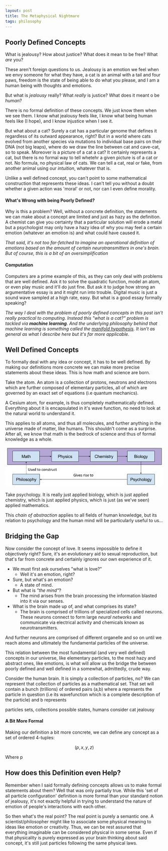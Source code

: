 ```yaml
---
layout: post
title: The Metaphysical Nightmare
tags: philosophy
---
```

## Poorly Defined Concepts
What is jealousy? How about justice? What does it mean to be free? What *are* you?

These aren't foreign questions to us. Jealousy is an emotion we feel when we envy someone for what they have, a cat is an animal with a tail and four paws, freedom is the state of being able to do what you please, and I am a human being with thoughts and emotions.

But what is *jealousy* really? What *really* is justice? What does it meant o be *human*?

There is no formal definition of these concepts. We just know them when we see them. I know what jealousy feels like, I know what being human feels like (I hope), and I know injustice when I see it.

But what about a cat? Surely a cat has a particular genome that defines it regardless of its outward appearance, right? But in a world where cats evolved from another species via mutations to individual base pairs on their DNA (not big leaps), where do we draw the line between cat and cave-cat, so to speak. Moreover is a picture of a cat a cat? It certainly represents a cat, but there is no formal way to tell whetehr a given picture is of a cat or not. No formula, no physical law of cats. We can tell a cat, real or fake, from another animal using our *intuition*, whatever that is.

Unlike a well defined concept, you can't point to some mathematical construction that represents these ideas. I can't tell you without a doubt whether a given action was 'moral' or not, nor can I even define morality.

#### What's Wrong with being Poorly Defined?
Why is this a problem? Well, without a concrete definition, the statements we can make about a concept are limited and just as hazy as the definition. A chemist can give you certainty that a particular solution will erode a metal but a psychologist may only have a hazy idea of why you may feel a certain emotion (whatever an emotion is) and what could have caused it.

*That said, it's not too far-fetched to imagine an operational definition of emotions based on the amount of certain neurotransmitters in one's brain. But of course, this is a bit of an oversimplification*

#### Computation
Computers are a prime example of this, as they can only deal with problems that are well defined. Ask it to solve the quadratic function, model an atom, or even play music and it'll do just fine. But ask it to judge how strong an argumentative essay is and it might run into trouble. Digital music is just a sound wave sampled at a high rate, easy. But what is a good essay formally speaking?

*The way I deal with the problem of poorly defined concepts in this post isn't really practical to computing. Instead this "what is a cat?" problem is tackled via **machine learning**. And the underlying philosophy behind that machine learning is something called the [manifold hypothesis](http://www.deeplearningbook.org/version-2015-10-03/contents/manifolds.html). It isn't as general as what I describe here but it's far more applicable.*

## Well Defined Concepts
To formally deal with any idea or concept, it has to be well defined. By making our definitions more concrete we can make more precise statements about these ideas. This is how math and science are born.

Take the atom. An atom is a collection of protons, neutrons and electrons which are further composed of elementary particles, all of which are governed by an exact set of equations (i.e quantum mechanics).

A Cesium atom, for example, is thus completely mathematically defined. Everything about it is encapsulated in it's wave function, no need to look at the natural world to understand it.

This applies to all atoms, and thus all molecules, and further anything in the universe made of matter, like humans. This shouldn't come as a surprise. After all, we know that math is the bedrock of science and thus of formal knowledge as a whole.

![chain of abstraction](/assets/philosophy/metaphysical-nightmare/chain_of_abstraction.png?style=centerme)

Take psychology. It is really just applied biology, which is just applied chemistry, which is just applied physics, which is just (as we've seen) applied mathematics.

This *chain of abstraction* applies to all fields of human knowledge, but its relation to psychology and the human mind will be particularly useful to us...

## Bridging the Gap
Now consider the concept of love. It seems impossible to define it objectively right? Sure, it's an evolutionary aid to sexual reproduction, but that's far from concrete and certainly ignores our own experience of it.

- We must first ask ourselves "what is love?"
  - Well it's an emotion, right?
- Sure, but what's an emotion?
  - A state of mind.
- But what is *"the mind"*?
  - The mind arises from the brain processing the information blasted into it via our senses.
- What is the brain made up of, and what comprises its state?
  - The brain is comprised of trillions of specialized cells called neurons. These neurons connect to form large *neural networks* and communicate via electrical activity and chemicals known as neurotransmitters.

And further neurons are comprised of different organelle and so on until we reach atoms and ultimately the fundamental particles of the universe.

This relation between the most fundamental (and very well defined) concepts in our universe, like elementary particles, to the most hazy and abstract ones, like emotions, is what will allow us the bridge the between poorly defined and well defined in a somewhat, admittedly, crude way.

Consider the human brain. It is simply a collection of particles, no? We can represent that collection of particles as a mathematical set. That set will contain a bunch (trillions) of ordered pairs (a,b) where a represents the particle in question (i.e its wavefunction which is a complete description of the particle) and b represents

particles sets, collections possible states, humans consider cat jealousy

#### A Bit More Formal
Making our definition a bit more concrete, we can define any concept as a set of ordered 4-tuples:

$$(p,x,y,z)$$

Where p

## How does this Definition even Help?
Remember when I said formally defining concepts allows us to make formal statements about them? Well that was only partially true. While this 'set of all particle configuration' definition is more formal than your standard notion of jealousy, it's not exactly helpful in trying to understand the nature of emotion of people's interactions with each other.

So then what's the real point? The real point is purely a semantic one. A scientist/philosopher might like to associate some physical meaning to ideas like emotion or creativity. Thus, we can be rest assured that everything imaginable can be considered physical in some sense. Even if that physicality is purely expressed as your brain thinking about said concept, it's still just particles following the same physical laws.
